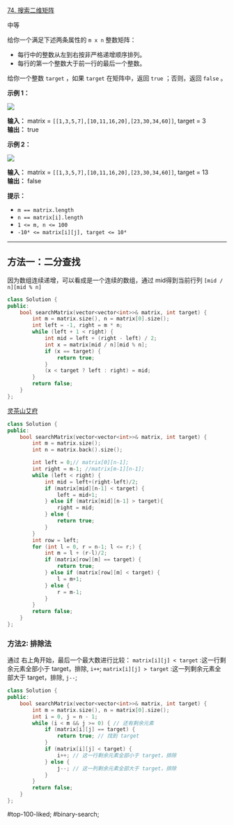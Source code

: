 [74. 搜索二维矩阵](https://leetcode.cn/problems/search-a-2d-matrix/)

中等

给你一个满足下述两条属性的 `m x n` 整数矩阵：

- 每行中的整数从左到右按非严格递增顺序排列。
- 每行的第一个整数大于前一行的最后一个整数。

给你一个整数 `target` ，如果 `target` 在矩阵中，返回 `true` ；否则，返回 `false` 。

**示例 1：**

![](https://assets.leetcode.com/uploads/2020/10/05/mat.jpg)

**输入：** matrix = `[[1,3,5,7],[10,11,16,20],[23,30,34,60]]`, target = 3  
**输出：** true  

**示例 2：**

![](https://assets.leetcode-cn.com/aliyun-lc-upload/uploads/2020/11/25/mat2.jpg)

**输入：** matrix = `[[1,3,5,7],[10,11,16,20],[23,30,34,60]]`, target = 13  
**输出：** false  

**提示：**

- `m == matrix.length`
- `n == matrix[i].length`
- `1 <= m, n <= 100`
- `-10⁴ <= matrix[i][j], target <= 10⁴`
---- ----
## 方法一：二分查找

<!-- notecardId: 1742722377354 -->
因为数组连续递增，可以看成是一个连续的数组，通过 mid得到当前行列 `[mid / n][mid % n]`

```cpp
class Solution {
public:
    bool searchMatrix(vector<vector<int>>& matrix, int target) {
        int m = matrix.size(), n = matrix[0].size();
        int left = -1, right = m * n;
        while (left + 1 < right) {
            int mid = left + (right - left) / 2;
            int x = matrix[mid / n][mid % n];
            if (x == target) {
                return true;
            }
            (x < target ? left : right) = mid;
        }
        return false;
    }
};
```
[灵茶山艾府](https://leetcode.cn/problems/search-a-2d-matrix/solutions/2783931/liang-chong-fang-fa-er-fen-cha-zhao-pai-39d74/)

```cpp
class Solution {
public:
    bool searchMatrix(vector<vector<int>>& matrix, int target) {
        int m = matrix.size();
        int n = matrix.back().size();

        int left = 0;// matrix[0][n-1];
        int right = m-1; //matrix[m-1][n-1];
        while (left < right) {
            int mid = left+(right-left)/2;
            if (matrix[mid][n-1] < target) {
                left = mid+1;
            } else if (matrix[mid][n-1] > target){
                right = mid;
            } else {
                return true;
            }
        }
        int row = left;
        for (int l = 0, r = n-1; l <= r;) {
            int m = l + (r-l)/2;
            if (matrix[row][m] == target) {
                return true;
            } else if (matrix[row][m] < target) {
                l = m+1;
            } else {
                r = m-1;
            }
        }
        return false;
    }
};
```

### 方法2: 排除法
通过 右上角开始，最后一个最大数进行比较：
`matrix[i][j] < target` :这一行剩余元素全部小于 target，排除, `i++`;
`matrix[i][j] > target` :这一列剩余元素全部大于 target，排除, `j--`;
```cpp
class Solution {
public:
    bool searchMatrix(vector<vector<int>>& matrix, int target) {
        int m = matrix.size(), n = matrix[0].size();
        int i = 0, j = n - 1;
        while (i < m && j >= 0) { // 还有剩余元素
            if (matrix[i][j] == target) {
                return true; // 找到 target
            }
            if (matrix[i][j] < target) {
                i++; // 这一行剩余元素全部小于 target，排除
            } else {
                j--; // 这一列剩余元素全部大于 target，排除
            }
        }
        return false;
    }
};
```
#top-100-liked; #binary-search;  